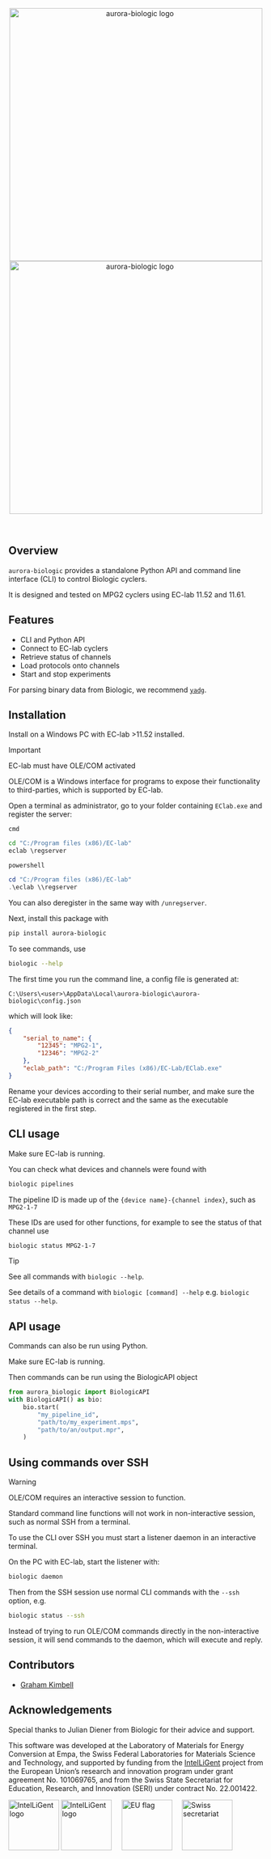<p align="center">
  <img src="https://github.com/user-attachments/assets/0caae30d-92cf-4964-b95d-c84d59041a78#gh-light-mode-only" width="500" align="center" alt="aurora-biologic logo">
  <img src="https://github.com/user-attachments/assets/7a32e5f4-f2a7-4ef4-83b1-50e9e10ff4fb#gh-dark-mode-only" width="500" align="center" alt="aurora-biologic logo">
</p>

</br>

## Overview
`aurora-biologic` provides a standalone Python API and command line interface (CLI) to control Biologic cyclers.

It is designed and tested on MPG2 cyclers using EC-lab 11.52 and 11.61.

## Features
- CLI and Python API
- Connect to EC-lab cyclers
- Retrieve status of channels
- Load protocols onto channels
- Start and stop experiments

For parsing binary data from Biologic, we recommend [`yadg`](https://github.com/dgbowl/yadg).

## Installation
Install on a Windows PC with EC-lab >11.52 installed.
> [!IMPORTANT]
> EC-lab must have OLE/COM activated

OLE/COM is a Windows interface for programs to expose their functionality to third-parties, which is supported by EC-lab.

Open a terminal as administrator, go to your folder containing `EClab.exe` and register the server:

`cmd`
```cmd
cd "C:/Program files (x86)/EC-lab"
eclab \regserver
```

`powershell`
```powershell
cd "C:/Program files (x86)/EC-lab"
.\eclab \\regserver
```

You can also deregister in the same way with `/unregserver`.

Next, install this package with
```bash
pip install aurora-biologic
```

To see commands, use
```bash
biologic --help
```

The first time you run the command line, a config file is generated at:

`C:\Users\<user>\AppData\Local\aurora-biologic\aurora-biologic\config.json`

which will look like:
```json
{
    "serial_to_name": {
        "12345": "MPG2-1",
        "12346": "MPG2-2"
    },
    "eclab_path": "C:/Program Files (x86)/EC-Lab/EClab.exe"
}
```
Rename your devices according to their serial number, and make sure the EC-lab executable path is correct and the same as the executable registered in the first step.

## CLI usage

Make sure EC-lab is running.

You can check what devices and channels were found with
```bash
biologic pipelines
```
The pipeline ID is made up of the `{device name}-{channel index}`, such as `MPG2-1-7`

These IDs are used for other functions, for example to see the status of that channel use
```bash
biologic status MPG2-1-7
```

>[!TIP]
>See all commands with `biologic --help`.
>
>See details of a command with `biologic [command] --help` e.g. `biologic status --help`.

## API usage

Commands can also be run using Python.

Make sure EC-lab is running.

Then commands can be run using the BiologicAPI object
```python
from aurora_biologic import BiologicAPI
with BiologicAPI() as bio:
    bio.start(
        "my_pipeline_id",
        "path/to/my_experiment.mps",
        "path/to/an/output.mpr",
    )
```

## Using commands over SSH
>[!WARNING]
>OLE/COM requires an interactive session to function.
>
>Standard command line functions will not work in non-interactive session, such as normal SSH from a terminal.

To use the CLI over SSH you must start a listener daemon in an interactive terminal.

On the PC with EC-lab, start the listener with:
```bash
biologic daemon
```

Then from the SSH session use normal CLI commands with the `--ssh` option, e.g.
```bash
biologic status --ssh
```

Instead of trying to run OLE/COM commands directly in the non-interactive session, it will send commands to the daemon, which will execute and reply.

## Contributors

- [Graham Kimbell](https://github.com/g-kimbell)

## Acknowledgements

Special thanks to Julian Diener from Biologic for their advice and support.

This software was developed at the Laboratory of Materials for Energy Conversion at Empa, the Swiss Federal Laboratories for Materials Science and Technology, and supported by funding from the [IntelLiGent](https://heuintelligent.eu/) project from the European Union’s research and innovation program under grant agreement No. 101069765, and from the Swiss State Secretariat for Education, Research, and Innovation (SERI) under contract No. 22.001422.

<img src="https://github.com/user-attachments/assets/373d30b2-a7a4-4158-a3d8-f76e3a45a508#gh-light-mode-only" height="100" alt="IntelLiGent logo">
<img src="https://github.com/user-attachments/assets/9d003d4f-af2f-497a-8560-d228cc93177c#gh-dark-mode-only" height="100" alt="IntelLiGent logo">&nbsp;&nbsp;&nbsp;&nbsp;
<img src="https://github.com/user-attachments/assets/1d32a635-703b-432c-9d42-02e07d94e9a9" height="100" alt="EU flag">&nbsp;&nbsp;&nbsp;&nbsp;
<img src="https://github.com/user-attachments/assets/cd410b39-5989-47e5-b502-594d9a8f5ae1" height="100" alt="Swiss secretariat">
